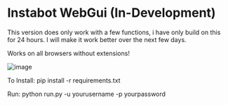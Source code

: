 # Instabot WebGui (In-Development)
This version does only work with a few functions, i have only build on this for 24 hours. 
I will make it work better over the next few days. 

Works on all browsers without extensions!

![image](https://i.imgur.com/33MdNvS.png)

To Install:
pip install -r requirements.txt

Run: 
python run.py -u yourusername -p yourpassword
